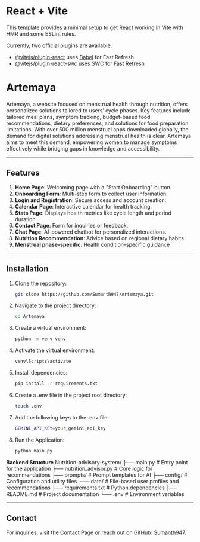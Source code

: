 # React + Vite

This template provides a minimal setup to get React working in Vite with HMR and some ESLint rules.

Currently, two official plugins are available:

- [@vitejs/plugin-react](https://github.com/vitejs/vite-plugin-react/blob/main/packages/plugin-react/README.md) uses [Babel](https://babeljs.io/) for Fast Refresh
- [@vitejs/plugin-react-swc](https://github.com/vitejs/vite-plugin-react-swc) uses [SWC](https://swc.rs/) for Fast Refresh

# Artemaya

Artemaya, a website focused on menstrual health through nutrition, offers personalized 
solutions tailored to users’ cycle phases. Key features include tailored meal plans, symptom tracking, 
budget-based food recommendations, dietary preferences, and solutions for food preparation 
limitations. With over 500 million menstrual apps downloaded globally, the demand for digital 
solutions addressing menstrual health is clear. Artemaya aims to meet this demand, empowering 
women to manage symptoms effectively while bridging gaps in knowledge and accessibility.

---

## Features

1. **Home Page**: Welcoming page with a "Start Onboarding" button.
2. **Onboarding Form**: Multi-step form to collect user information.
3. **Login and Registration**: Secure access and account creation.
4. **Calendar Page**: Interactive calendar for health tracking.
5. **Stats Page**: Displays health metrics like cycle length and period duration.
6. **Contact Page**: Form for inquiries or feedback.
7. **Chat Page**: AI-powered chatbot for personalized interactions.
8. **Nutrition Recommendation**: Advice based on regional dietary habits.
9. **Menstrual phase-specific**: Health condition-specific guidance

---

## Installation

1. Clone the repository:
   ```bash
   git clone https://github.com/Sumanth947/Artemaya.git
   ```
2. Navigate to the project directory:
   ```bash
   cd Artemaya
   ```
   
3. Create a virtual environment:
   ```bash
   python -m venv venv
   ```
4. Activate the virtual environment:
   ```bash
   venv\Scripts\activate
   ```
5. Install dependencies:
   ```bash
   pip install -r requirements.txt
   ```
6. Create a .env file in the project root directory:
   ```bash
   touch .env
   ```
7. Add the following keys to the .env file:
   ```bash
   GEMINI_API_KEY=your_gemini_api_key
   ```
8. Run the Application:
   ```bash
   python main.py
   ```
**Backend Structure**
Nutrition-advisory-system/
├── main.py                 # Entry point for the application
├── nutrition_advisor.py    # Core logic for recommendations
├── prompts/                # Prompt templates for AI
├── config/                 # Configuration and utility files
├── data/                   # File-based user profiles and recommendations
├── requirements.txt        # Python dependencies
├── README.md               # Project documentation
└── .env                    # Environment variables


---

## Contact

For inquiries, visit the Contact Page or reach out on GitHub: [Sumanth947](https://github.com/Sumanth947/Artemaya).
